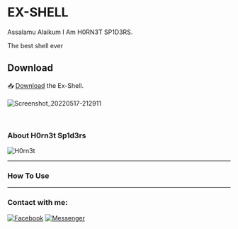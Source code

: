 # EX-SHELL
<p>Assalamu Alaikum
I Am H0RN3T SP1D3RS.

The best shell ever

</p>

<h2>Download</h2>

📥 <a href="https://github.com/H0rn3t-Sp1d3rs/Ex-Shell/blob/main/ex.zip?raw=true">Download</a> the Ex-Shell.
<br><br>
![Screenshot_20220517-212911](https://user-images.githubusercontent.com/97798085/168967657-737d7181-bf02-43fa-86a6-ab48af0abe97.png)


<br>
<h3>About H0rn3t Sp1d3rs</h3>

![H0rn3t](https://user-images.githubusercontent.com/97798085/155151052-39565ba2-aae0-4c75-9c72-2b7643d817f0.png)



<hr>
<h3>How To Use</H3>

<hr>
<h3 align="left">Contact with me:</h3>
<p align="left">
<a href="https://www.facebook.com/H0rn3t.Sp1d3rs"><img title="Facebook" src="https://img.shields.io/badge/Facebook-red?style=for-the-badge&logo=facebook"></a>
<a href="https://www.facebook.com/call.me.H0rn3t.Sp1d3rs"><img title="Messenger" src="https://img.shields.io/badge/Messenger-red?style=for-the-badge&logo=messenger"></a>



